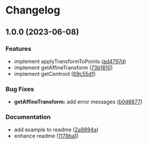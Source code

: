 # Changelog

## 1.0.0 (2023-06-08)


### Features

* implement applyTransformToPoints ([ad4797d](https://github.com/mljs/affine-transform/commit/ad4797df66daaf641c1c734ae0306c2e51f6675d))
* implement getAffineTransform ([73b1810](https://github.com/mljs/affine-transform/commit/73b18109e7168fd13fe08447a8bd1209738ef6fc))
* implement getCentroid ([69c55d1](https://github.com/mljs/affine-transform/commit/69c55d1d665d72a6db849610c858e17720baa0bf))


### Bug Fixes

* **getAffineTransform:** add error messages ([b0d8877](https://github.com/mljs/affine-transform/commit/b0d887717a3f9f850f2da4e99377b05a4e74f747))


### Documentation

* add example to readme ([2a9894a](https://github.com/mljs/affine-transform/commit/2a9894a9a71d7f42d6152534fdfd532d4212244a))
* enhance readme ([1178ba1](https://github.com/mljs/affine-transform/commit/1178ba1642fe58b3595d2b84d20d71712d13c62d))
